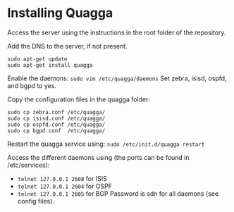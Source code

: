 # Installing Quagga

Access the server using the instructions in the root folder of the repository.

Add the DNS to the server, if not present.

```
sudo apt-get update	
sudo apt-get install quagga
```

Enable the daemons:
`sudo vim /etc/quagga/daemons` 
Set zebra, isisd, ospfd, and bgpd to yes.

Copy the configuration files in the quagga folder:
```
sudo cp zebra.conf /etc/quagga/
sudo cp isisd.conf /etc/quagga/
sudo cp ospfd.conf /etc/quagga/
sudo cp bgpd.conf  /etc/quagga/
```

Restart the quagga service using:
`sudo /etc/init.d/quagga restart`

Access the different daemons using (the ports can be found in /etc/services):
* `telnet 127.0.0.1 2608` for ISIS
* `telnet 127.0.0.1 2604` for OSPF
* `telnet 127.0.0.1 2605` for BGP 
Password is sdn for all daemons (see config files).

